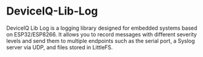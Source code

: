 # DeviceIQ-Lib-Log
DeviceIQ Lib Log is a logging library designed for embedded systems based on ESP32/ESP8266. It allows you to record messages with different severity levels and send them to multiple endpoints such as the serial port, a Syslog server via UDP, and files stored in LittleFS.
